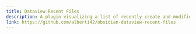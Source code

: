 ```yaml
---
title: Dataview Recent Files
description: A plugin visualizing a list of recently create and modified files in a fuzzy search modal in Obsidian. It extends the functionality of Obsidian Dataview plugin. The list of the recently created and modified files is determined by the frontmatter fields, rather than on the timestamp of the MarkDown file, which can change in an uncontrolled manner, especially if syncing the vault between multiple Obsidian devices. The dcumentation page is still misisng.
link: https://github.com/alberti42/obsidian-dataview-recent-files
---
```

